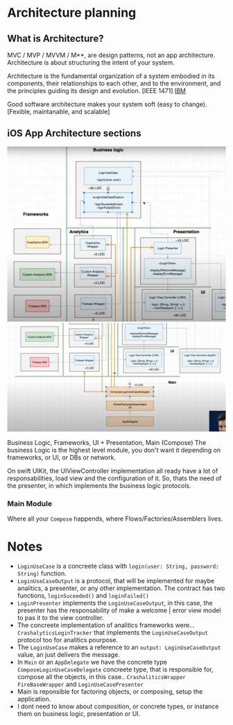 # Architecture planning

## What is Architecture?

MVC / MVP / MVVM / M**, are design patterns, not an app architecture.
Architecture is about structuring the intent of your system.

Architecture is the fundamental organization of a system embodied in its components, their relationships to each other, and to the environment, and the principles guiding its design and evolution. [IEEE 1471] [IBM](https://www.ibm.com/developerworks/rational/library/feb06/eeles/index.html#:~:text=The%20software%20architecture%20of%20a,and%20the%20relationships%20among%20them.)

Good software architecture makes your system soft (easy to change). [Fexible, maintanable, and scalable]

## iOS App Architecture sections

![diagram_one](diagrams/diagram_1.png)
![diagram_two](diagrams/diagram_2.png)

Business Logic, Frameworks, UI + Presentation, Main (Compose)
The business Logic is the highest level module, you don't want it depending on frameworks, or UI, or DBs or network.

On swift UIKit, the UIViewController implementation all ready have a lot of responsabilities, load view and the configuration of it.
So, thats the need of the presenter, in which implements the business logic protocols.

### Main Module
Where all your `Compose` happends, where Flows/Factories/Assemblers lives.

# Notes
- `LoginUseCase` is a concreete class with `login(user: String, password: String)` function.
- `LoginUseCaseOutput` is a protocol, that will be implemented for maybe analitics, a presenter, or any other implementation. The contract has two functions, `loginSuceeded()` and `loginFailed()`
- `LoginPresenter` implements the `LoginUseCaseOutput`, in this case, the presenter has the responsability of make a welcome | error view model to pas it to the view controller.
- The concreete implementation of analitics frameworks were... `CrashalyticsLoginTracker` that implements the `LoginUseCaseOutput` protocol too for analitics pourpose.
- The `LoginUseCase` makes a reference to an `output: LoginUseCaseOutput` value, an just delivers the message. 
- In `Main` or an `AppDelegate` we have  the concrete type `ComposeLoginUseCaseDelegate` concreete type, that is responsible for, compose all the objects, in this case.. `CrashaliticsWrapper` `FireBaseWrapper` and `LoginUseCasePresenter`
- Main is reponsible for factoring objects, or composing, setup the application.
- I dont need to know about composition, or concrete types, or instance them on business logic, presentation or UI.
